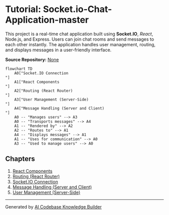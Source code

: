 # Tutorial: Socket.io-Chat-Application-master

This project is a real-time chat application built using **Socket.IO**, *React*, Node.js, and Express. Users can join chat rooms and send messages to each other instantly. The application handles user management, routing, and displays messages in a user-friendly interface.


**Source Repository:** [None](None)

```mermaid
flowchart TD
    A0["Socket.IO Connection
"]
    A1["React Components
"]
    A2["Routing (React Router)
"]
    A3["User Management (Server-Side)
"]
    A4["Message Handling (Server and Client)
"]
    A0 -- "Manages users" --> A3
    A0 -- "Transports messages" --> A4
    A1 -- "Rendered by" --> A2
    A2 -- "Routes to" --> A1
    A4 -- "Displays messages" --> A1
    A1 -- "Uses for communication" --> A0
    A3 -- "Used to manage users" --> A0
```

## Chapters

1. [React Components
](01_react_components_.md)
2. [Routing (React Router)
](02_routing__react_router__.md)
3. [Socket.IO Connection
](03_socket_io_connection_.md)
4. [Message Handling (Server and Client)
](04_message_handling__server_and_client__.md)
5. [User Management (Server-Side)
](05_user_management__server_side__.md)


---

Generated by [AI Codebase Knowledge Builder](https://github.com/The-Pocket/Tutorial-Codebase-Knowledge)